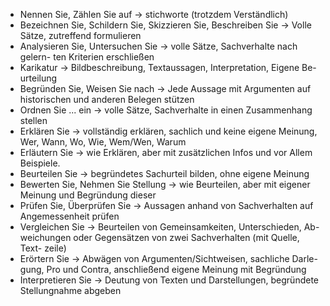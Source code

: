 - Nennen Sie, Zählen Sie auf → stichworte (trotzdem Verständlich)
- Bezeichnen Sie, Schildern Sie, Skizzieren Sie, Beschreiben Sie → Volle
Sätze, zutreffend formulieren
- Analysieren Sie, Untersuchen Sie → volle Sätze, Sachverhalte nach gelern-
ten Kriterien erschließen
- Karikatur → Bildbeschreibung, Textaussagen, Interpretation, Eigene Be-
urteilung
- Begründen Sie, Weisen Sie nach → Jede Aussage mit Argumenten auf
historischen und anderen Belegen stützen
- Ordnen Sie ... ein → volle Sätze, Sachverhalte in einen Zusammenhang
stellen
- Erklären Sie → vollständig erklären, sachlich und keine eigene Meinung,
Wer, Wann, Wo, Wie, Wem/Wen, Warum
- Erläutern Sie → wie Erklären, aber mit zusätzlichen Infos und vor Allem
Beispiele.
- Beurteilen Sie → begründetes Sachurteil bilden, ohne eigene Meinung
- Bewerten Sie, Nehmen Sie Stellung → wie Beurteilen, aber mit eigener
Meinung und Begründung dieser
- Prüfen Sie, Überprüfen Sie → Aussagen anhand von Sachverhalten auf
Angemessenheit prüfen
- Vergleichen Sie → Beurteilen von Gemeinsamkeiten, Unterschieden, Ab-
weichungen oder Gegensätzen von zwei Sachverhalten (mit Quelle, Text-
zeile)
- Erörtern Sie → Abwägen von Argumenten/Sichtweisen, sachliche Darle-
gung, Pro und Contra, anschließend eigene Meinung mit Begründung
- Interpretieren Sie → Deutung von Texten und Darstellungen, begründete
Stellungnahme abgeben